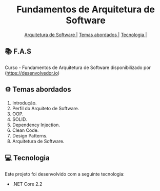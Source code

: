 <h1 align="center" >
  Fundamentos de Arquitetura de Software
</h1>

<p align="center">
  <a href='#arquitetura'>Arquitetura de Software </a>|
  <a href='#temas'>Temas abordados </a>|
  <a href='#tecnologies'>Tecnologia </a>|
</p>

## <p id='arquitetura'>📚 F.A.S </p>
Curso - Fundamentos de Arquitetura de Software disponibilizado por (https://desenvolvedor.io)

## <p id='temas'> ⚙ Temas abordados </p> 
1. Introdução.
2. Perfil do Arquiteto de Software.
3. OOP.
4. SOLID.
5. Dependency Injection.
6. Clean Code.
7. Design Patterns.
8. Arquitetura de Software.

## <p id='tecnologies'>💻 Tecnologia </p>
Este projeto foi desenvolvido com a seguinte tecnologia:

- .NET Core 2.2
